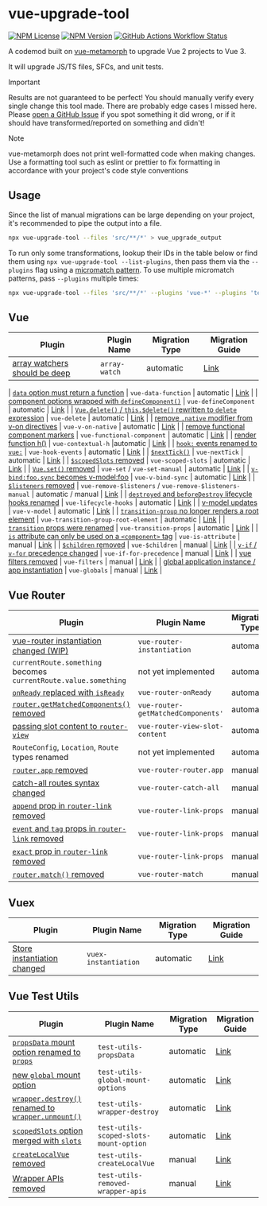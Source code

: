 # vue-upgrade-tool


[![NPM License](https://img.shields.io/npm/l/vue-upgrade-tool)](https://github.com/UnrefinedBrain/vue-upgrade-tool/blob/master/LICENSE) [![NPM Version](https://img.shields.io/npm/v/vue-upgrade-tool)](https://npmjs.com/package/vue-upgrade-tool)
 [![GitHub Actions Workflow Status](https://img.shields.io/github/actions/workflow/status/UnrefinedBrain/vue-upgrade-tool/ci.yml)](https://github.com/UnrefinedBrain/vue-upgrade-tool/actions)


A codemod built on [vue-metamorph](https://github.com/UnrefinedBrain/vue-metamorph) to upgrade Vue 2 projects to Vue 3.

It will upgrade JS/TS files, SFCs, and unit tests.

> [!IMPORTANT]
> Results are not guaranteed to be perfect! You should manually verify every single change this tool made. There are probably edge cases I missed here. Please [open a GitHub Issue](https://github.com/UnrefinedBrain/vue-upgrade-tool/issues/new) if you spot something it did wrong, or if it should have transformed/reported on something and didn't!



> [!NOTE]
> vue-metamorph does not print well-formatted code when making changes. Use a formatting tool such as eslint or prettier to fix formatting in accordance with your project's code style conventions


## Usage

Since the list of manual migrations can be large depending on your project, it's recommended to pipe the output into a file.

```sh
npx vue-upgrade-tool --files 'src/**/*' > vue_upgrade_output
```

To run only some transformations, lookup their IDs in the table below or find them using `npx vue-upgrade-tool --list-plugins`, then pass them via the `--plugins` flag using a [micromatch pattern](https://github.com/micromatch/micromatch). To use multiple micromatch patterns, pass `--plugins` multiple times:

```sh
npx vue-upgrade-tool --files 'src/**/*' --plugins 'vue-*' --plugins 'test-utils-*' > vue_upgrade_output
```

## Vue

| Plugin | Plugin Name | Migration Type | Migration Guide |
| - | - | - | - |
| [array watchers should be deep](./src/plugins/vue/array-watch.spec.ts) | `array-watch` | automatic | [Link](https://v3-migration.vuejs.org/breaking-changes/watch.html) |

| [`data` option must return a function](./src/plugins/vue/data-function.spec.ts) | `vue-data-function` | automatic | [Link](https://v3-migration.vuejs.org/breaking-changes/data-option.html) |
| [component options wrapped with `defineComponent()`](./src/plugins/vue/defineComponent.spec.ts) | `vue-defineComponent` | automatic | [Link](https://v3-migration.vuejs.org/breaking-changes/global-api.html#type-inference) |
| [`Vue.delete()` / `this.$delete()` rewritten to `delete` expression](./src/plugins/vue/delete.spec.ts) | `vue-delete` | automatic | [Link](https://v3-migration.vuejs.org/breaking-changes/#removed-apis) |
| [remove `.native` modifier from v-on directives](./src/plugins/vue/event-listeners-native.spec.ts) | `vue-v-on-native` | automatic | [Link](https://v3-migration.vuejs.org/breaking-changes/v-on-native-modifier-removed.html) |
| [remove functional component markers](./src/plugins/vue/functional-component.spec.ts) | `vue-functional-component` | automatic | [Link](https://v3-migration.vuejs.org/breaking-changes/functional-components.html) |
| [render function h()](./src/plugins/vue/h.spec.ts) | `vue-contextual-h` |automatic | [Link](https://v3-migration.vuejs.org/breaking-changes/render-function-api.html) |
| [`hook:` events renamed to `vue:`](./src/plugins/vue/hook-events.spec.ts) | `vue-hook-events` | automatic | [Link](https://v3-migration.vuejs.org/breaking-changes/vnode-lifecycle-events.html) |
| [`$nextTick()`](./src/plugins/vue/nextTick.spec.ts) | `vue-nextTick` | automatic | [Link](https://v3-migration.vuejs.org/breaking-changes/global-api-treeshaking.html#_3-x-syntax) |
| [`$scopedSlots` removed](./src/plugins/vue/scopedSlots.spec.ts) | `vue-scoped-slots` | automatic | [Link](https://v3-migration.vuejs.org/breaking-changes/slots-unification.html#slots-unification) |
| [`Vue.set()` removed](./src/plugins/vue/set.spec.ts) | `vue-set` / `vue-set-manual` | automatic | [Link](https://v3-migration.vuejs.org/breaking-changes/#removed-apis) |
| [`v-bind:foo.sync` becomes v-model:foo](./src/plugins/vue/v-bind-sync.spec.ts) | `vue-v-bind-sync` | automatic | [Link](https://v3-migration.vuejs.org/breaking-changes/v-model.html) |
| [`$listeners` removed](./src/plugins/vue/listeners.spec.ts) | `vue-remove-$listeners` / `vue-remove-$listeners-manual` | automatic / manual | [Link](https://v3-migration.vuejs.org/breaking-changes/listeners-removed) |
| [`destroyed` and `beforeDestroy` lifecycle hooks renamed](./src/plugins/vue/lifecycle-hooks.spec.ts) | `vue-lifecycle-hooks` | automatic | [Link](https://v3-migration.vuejs.org/breaking-changes/#other-minor-changes) |
| [v-model updates](./src/plugins/vue/v-model.spec.ts) | `vue-v-model` | automatic | [Link](https://v3-migration.vuejs.org/breaking-changes/v-model.html) |
| [`transition-group` no longer renders a root element](./src/plugins/vue/transition-group-root-element.spec.ts) | `vue-transition-group-root-element` | automatic | [Link](https://v3-migration.vuejs.org/breaking-changes/transition-group.html#frontmatter-title) |
| [`transition` props were renamed](./src/plugins/vue/transition-props.spec.ts) | `vue-transition-props` | automatic | [Link](https://v3-migration.vuejs.org/breaking-changes/transition.html#_3-x-update) |
| [`is` attribute can only be used on a `<component>` tag](./src/plugins/vue/is-attribute.spec.ts) | `vue-is-attribute` | manual | [Link](https://v3-migration.vuejs.org/breaking-changes/custom-elements-interop.html#customized-built-in-elements) |
| [`$children` removed](./src/plugins/vue/children.spec.ts) | `vue-$children` | manual | [Link](https://v3-migration.vuejs.org/breaking-changes/children.html) |
| [`v-if` / `v-for` precedence changed](./src/plugins/vue/if-for-precedence.spec.ts) | `vue-if-for-precedence` | manual | [Link](https://v3-migration.vuejs.org/breaking-changes/v-if-v-for.html) |
| [vue filters removed](./src/plugins/vue/filters.spec.ts) | `vue-filters` | manual | [Link](https://v3-migration.vuejs.org/breaking-changes/filters.html) |
| [global application instance / app instantiation](./src/plugins/vue/global.spec.ts) | `vue-globals` | manual | [Link](https://v3-migration.vuejs.org/breaking-changes/global-api.html) |

## Vue Router

| Plugin | Plugin Name | Migration Type | Migration Guide |
| - | - | - | - |
| [vue-router instantiation changed (WIP)](./src/plugins/vue-router/instantiation.spec.ts) | `vue-router-instantiation` | automatic | [Link](https://router.vuejs.org/guide/migration/#new-Router-becomes-createRouter) |
| `currentRoute.something` becomes `currentRoute.value.something` | not yet implemented | automatic | [Link](https://router.vuejs.org/guide/migration/#Removed-star-or-catch-all-routes) |
| [`onReady` replaced with `isReady`](./src/plugins/vue-router/onReady.spec.ts) | `vue-router-onReady` | automatic | [Link](https://router.vuejs.org/guide/migration/#Replaced-onReady-with-isReady) |
| [`router.getMatchedComponents()` removed](./src/plugins/vue-router/getMatchedComponents.spec.ts) | `vue-router-getMatchedComponents'` | automatic | [Link](https://router.vuejs.org/guide/migration/#Removal-of-router-getMatchedComponents-) |
| [passing slot content to `router-view`](./src/plugins/vue-router/router-view-slot-content.spec.ts) | `vue-router-view-slot-content` | automatic | [Link](https://router.vuejs.org/guide/migration/#Passing-content-to-route-components-slot-) |
| `RouteConfig`, `Location`, `Route` types renamed | not yet implemented | automatic | [Link](https://router.vuejs.org/guide/migration/#TypeScript-changes) |
| [`router.app` removed](./src/plugins/vue-router/router-app.spec.ts) | `vue-router-router.app` | manual | [Link](https://router.vuejs.org/guide/migration/#Removal-of-router-app) |
| [catch-all routes syntax changed](./src/plugins/vue-router/catch-all.spec.ts) | `vue-router-catch-all` | manual | [Link](https://router.vuejs.org/guide/migration/#Removed-star-or-catch-all-routes) |
| [`append` prop in `router-link` removed](./src/plugins/vue-router/router-link-props.spec.ts) | `vue-router-link-props` | manual | [Link](https://router.vuejs.org/guide/migration/#Removal-of-append-prop-in-router-link-) |
| [`event` and `tag` props in `router-link` removed](./src/plugins/vue-router/router-link-props.spec.ts) | `vue-router-link-props` | manual | [Link](https://router.vuejs.org/guide/migration/#Removal-of-event-and-tag-props-in-router-link-) |
| [`exact` prop in `router-link` removed](./src/plugins/vue-router/router-link-props.spec.ts) | `vue-router-link-props` | manual | [Link](https://router.vuejs.org/guide/migration/#Removal-of-the-exact-prop-in-router-link-) |
| [`router.match()` removed](./src/plugins/vue-router/router-match.spec.ts) | `vue-router-match` | manual | [Link](https://router.vuejs.org/guide/migration/#Removal-of-router-match-and-changes-to-router-resolve) |

## Vuex

| Plugin | Plugin Name |Migration Type | Migration Guide |
| - | - | - | - |
| [Store instantiation changed](./src/plugins/vuex/instantiation.spec.ts) | `vuex-instantiation` | automatic | [Link](https://vuex.vuejs.org/guide/migrating-to-4-0-from-3-x.html#installation-process) |

## Vue Test Utils

| Plugin | Plugin Name |Migration Type | Migration Guide |
| - | - | - | - |
| [`propsData` mount option renamed to `props`](./src/plugins/vue-test-utils/propsData.spec.ts) | `test-utils-propsData` | automatic | [Link](https://test-utils.vuejs.org/migration/#propsData-is-now-props) |
| [new `global` mount option](./src/plugins/vue-test-utils/global-mount-options.spec.ts) | `test-utils-global-mount-options` | automatic | [Link](https://test-utils.vuejs.org/migration/#mocks-and-stubs-are-now-in-global) |
| [`wrapper.destroy()` renamed to `wrapper.unmount()`](./src/plugins/vue-test-utils/wrapperDestroy.spec.ts) | `test-utils-wrapper-destroy` | automatic | [Link](https://test-utils.vuejs.org/migration/#destroy-is-now-unmount-to-match-Vue-3) |
| [`scopedSlots` option merged with `slots`](./src/plugins/vue-test-utils/scopedSlots.spec.ts) | `test-utils-scoped-slots-mount-option` | automatic | [Link](https://test-utils.vuejs.org/migration/#scopedSlots-is-now-merged-with-slots) |
| [`createLocalVue` removed](./src/plugins/vue-test-utils/createLocalVue.spec.ts) | `test-utils-createLocalVue` | manual | [Link](https://test-utils.vuejs.org/migration/#No-more-createLocalVue) |
| [Wrapper APIs removed](./src/plugins/vue-test-utils/removed-wrapper-apis.spec.ts) | `test-utils-removed-wrapper-apis` | manual | [Link](https://test-utils.vuejs.org/migration/#Wrapper-API-mount-) |
